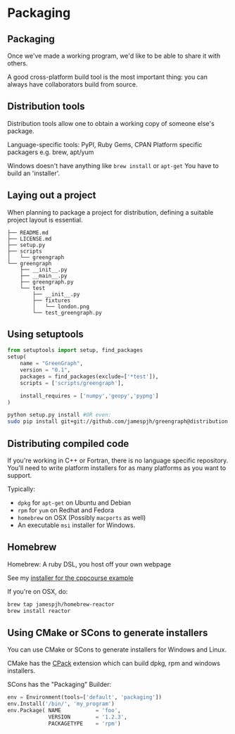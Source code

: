 Packaging
=========

Packaging
---------

Once we've made a working program, we'd like to be able to share it with others.

A good cross-platform build tool is the most important thing: you can always
have collaborators build from source.

Distribution tools
------------------

Distribution tools allow one to obtain a working copy of someone else's package.

Language-specific tools: PyPI, Ruby Gems, CPAN
Platform specific packagers e.g. brew, apt/yum

Windows doesn't have anything like `brew install` or `apt-get`
You have to build an 'installer'.

Laying out a project
--------------------

When planning to package a project for distribution, defining a suitable
project layout is essential.

```
├── README.md
├── LICENSE.md
├── setup.py
├── scripts
│   └── greengraph
└── greengraph
    ├── __init__.py
    ├── __main__.py
    ├── greengraph.py
    └── test
        ├── __init__.py
        ├── fixtures
        │   └── london.png
        └── test_greengraph.py
```

Using setuptools
----------------

``` python
from setuptools import setup, find_packages
setup(
    name = "GreenGraph",
    version = "0.1",
    packages = find_packages(exclude=['*test']),
    scripts = ['scripts/greengraph'],

    install_requires = ['numpy','geopy','pypng']
)
```

``` bash
python setup.py install #OR even:
sudo pip install git+git://github.com/jamespjh/greengraph@distribution
```

Distributing compiled code
--------------------------

If you're working in C++ or Fortran, there is no language specific repository.
You'll need to write platform installers for as many platforms as you want to
support.

Typically:

* `dpkg` for `apt-get` on Ubuntu and Debian
* `rpm` for `yum` on Redhat and Fedora
* `homebrew` on OSX (Possibly `macports` as well)
* An executable `msi` installer for Windows.

Homebrew
--------

Homebrew: A ruby DSL, you host off your own webpage

See my [installer for the cppcourse example](http://github.com/jamespjh/homebrew-reactor)

If you're on OSX, do:

``` bash
brew tap jamespjh/homebrew-reactor
brew install reactor
```

Using CMake or SCons to generate installers
--------------------------------------------

You can use CMake or SCons to generate installers for Windows and Linux.

CMake has the [CPack](http://www.cmake.org/cmake/help/v2.8.8/cpack.html)
extension which can build dpkg, rpm and windows installers.

SCons has the "Packaging" Builder:

``` python
env = Environment(tools=['default', 'packaging'])
env.Install('/bin/', 'my_program')
env.Package( NAME           = 'foo',
             VERSION        = '1.2.3',
             PACKAGETYPE    = 'rpm')
```
